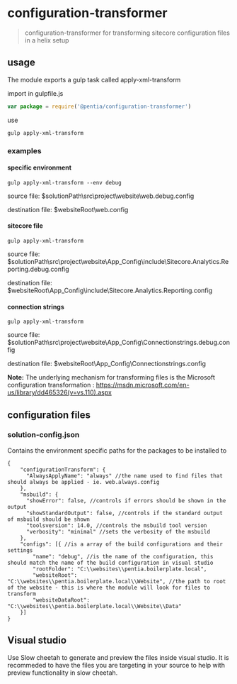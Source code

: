 # configuration-transformer

> configuration-transformer for transforming sitecore configuration files in a helix setup

## usage
The module exports a gulp task called apply-xml-transform

import in gulpfile.js
```javascript
var package = require('@pentia/configuration-transformer')
```

use
```shell
gulp apply-xml-transform
```

### examples

#### specific environment
```shell
gulp apply-xml-transform --env debug
```
source file:
$solutionPath\src\project\website\web.debug.config

destination file:
$websiteRoot\web.config

#### sitecore file
```shell
gulp apply-xml-transform
```
source file:
$solutionPath\src\project\website\App_Config\include\Sitecore.Analytics.Reporting.debug.config

destination file:
$websiteRoot\App_Config\include\Sitecore.Analytics.Reporting.config

#### connection strings
```shell
gulp apply-xml-transform
```
source file:
$solutionPath\src\project\website\App_Config\Connectionstrings.debug.config

destination file:
$websiteRoot\App_Config\Connectionstrings.config

**Note:** 
The underlying mechanism for transforming files is the Microsoft configuration transformation : https://msdn.microsoft.com/en-us/library/dd465326(v=vs.110).aspx

## configuration files
### solution-config.json
Contains the environment specific paths for the packages to be installed to

```
{
    "configurationTransform": {
      "AlwaysApplyName": "always" //the name used to find files that should always be applied - ie. web.always.config
    },
    "msbuild": {
      "showError": false, //controls if errors should be shown in the output
      "showStandardOutput": false, //controls if the standard output of msbuild should be shown
      "toolsversion": 14.0, //controls the msbuild tool version
      "verbosity": "minimal" //sets the verbosity of the msbuild
    },
    "configs": [{ //is a array of the build configurations and their settings
        "name": "debug", //is the name of the configuration, this should match the name of the build configuration in visual studio
        "rootFolder": "C:\\websites\\pentia.boilerplate.local", 
        "websiteRoot": "C:\\websites\\pentia.boilerplate.local\\Website", //the path to root of the website - this is where the module will look for files to transform
        "websiteDataRoot": "C:\\websites\\pentia.boilerplate.local\\Website\\Data"
    }]
}
```

## Visual studio 
Use Slow cheetah to generate and preview the files inside visual studio.
It is recommeded to have the files you are targeting in your source to help with preview functionality in slow cheetah.